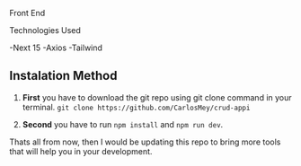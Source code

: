 Front End

Technologies Used

-Next 15
-Axios
-Tailwind

## **Instalation Method**

1. **First** you have to download the git repo using git clone command in your terminal.
`git clone https://github.com/CarlosMey/crud-appi`

2. **Second** you have to run `npm install` and `npm run dev`.

Thats all from now, then I would be updating this repo to bring more tools that will help you in your development.